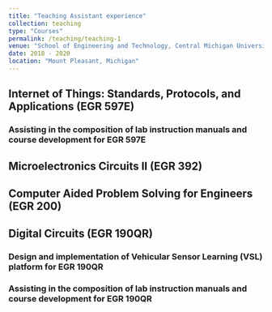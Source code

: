 ```yaml
---
title: "Teaching Assistant experience"
collection: teaching
type: "Courses"
permalink: /teaching/teaching-1
venue: "School of Engineering and Technology, Central Michigan University"
date: 2018 - 2020
location: "Mount Pleasant, Michigan"
---
```


## Internet of Things: Standards, Protocols, and Applications (EGR 597E) 
### Assisting in the composition of lab instruction manuals and course development for EGR 597E

## Microelectronics Circuits II (EGR 392) 

## Computer Aided Problem Solving for Engineers (EGR 200)

## Digital Circuits (EGR 190QR)
### Design and implementation of Vehicular Sensor Learning (VSL) platform for EGR 190QR
### Assisting in the composition of lab instruction manuals and course development for EGR 190QR 